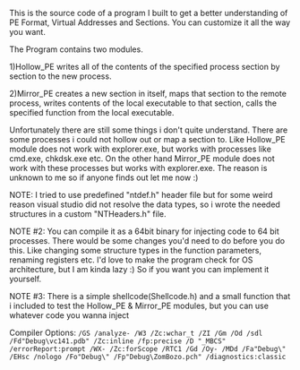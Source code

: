 
This is the source code of a program I built to get a better understanding of PE Format, Virtual Addresses and Sections.
You can customize it all the way you want.

The Program contains two modules.

1)Hollow_PE writes all of the contents of the specified process section by section to the new process.

2)Mirror_PE creates a new section in itself, maps that section to the remote process, writes contents of the local executable to that section, calls the specified function from the local executable.

Unfortunately there are still some things i don't quite understand. There are some processes i could not hollow out or map a section to. Like Hollow_PE module does not work with explorer.exe, but works with processes like cmd.exe, chkdsk.exe etc. On the other hand Mirror_PE module does not work with these processes but works with explorer.exe. The reason is unknown to me so if anyone finds out let me now :)


NOTE: I tried to use predefined "ntdef.h" header file but for some weird reason visual studio did not resolve the data types, so i wrote the needed structures in a custom "NTHeaders.h" file.

NOTE #2: You can compile it as a 64bit binary for injecting code to 64 bit processes. There would be some changes you'd need to do before you do this. Like changing some structure types in the function parameters, renaming registers etc. I'd love to make the program check for OS architecture, but I am kinda lazy :) So if you want you can implement it yourself.

NOTE #3: There is a simple shellcode(Shellcode.h) and a small function that i included to test the Hollow_PE & Mirror_PE modules, but you can use whatever code you wanna inject

Compiler Options: `/GS /analyze- /W3 /Zc:wchar_t /ZI /Gm /Od /sdl /Fd"Debug\vc141.pdb" /Zc:inline /fp:precise /D "_MBCS" /errorReport:prompt /WX- /Zc:forScope /RTC1 /Gd /Oy- /MDd /Fa"Debug\" /EHsc /nologo /Fo"Debug\" /Fp"Debug\ZomBozo.pch" /diagnostics:classic`
